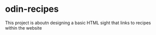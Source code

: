 # odin-recipes
This project is aboutn designing a basic HTML sight that links 
to recipes within the website 
